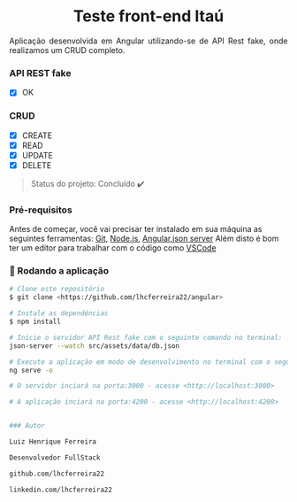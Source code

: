 <h1 align="center">Teste front-end Itaú</h1>

<p align="justify">Aplicação desenvolvida em Angular utilizando-se de API Rest fake, onde realizamos um CRUD completo. </p>

### API REST fake

- [X] OK
    
### CRUD  

- [X] CREATE
- [x] READ
- [x] UPDATE
- [x] DELETE

>Status do projeto: Concluído :heavy_check_mark:

### Pré-requisitos

Antes de começar, você vai precisar ter instalado em sua máquina as seguintes ferramentas:
[Git](https://git-scm.com), [Node.js](https://nodejs.org/en/), [Angular](https://angular.io),[json server](https://www.npmjs.com/package/json-server) 
Além disto é bom ter um editor para trabalhar com o código como [VSCode](https://code.visualstudio.com/)

### 🎲 Rodando a aplicação

```bash
# Clone este repositório
$ git clone <https://github.com/lhcferreira22/angular>

# Instale as dependências
$ npm install

# Inicie o servidor API Rest fake com o seguinte comando no terminal:
json-server --watch src/assets/data/db.json

# Execute a aplicação em modo de desenvolvimento no terminal com o seguinte comando:
ng serve -o

# O servidor inciará na porta:3000 - acesse <http://localhost:3000>

# A aplicação inciará na porta:4200 - acesse <http://localhost:4200>


### Autor

Luiz Henrique Ferreira

Desenvolvedor FullStack

github.com/lhcferreira22

linkedin.com/lhcferreira22
